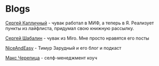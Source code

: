 # Blogs

[Сергей Капличный](https://skaplichniy.ru/blog/) - чувак работал в МИФ, а теперь в Я. Реализует пункты из лайфлиста, придумал свою книжную рассылку.

[Сергей Шабалин](http://shabalinsergey.ru/) - чувак из Miro. Мне просто нравятся его посты

[NiceAndEasy](https://www.niceandeasy.me/) - Тимур Зарудный и его блог и подкаст

[Макс Черепица](http://maxcherepitsa.ru/blog/) - селф-менеджмент коуч